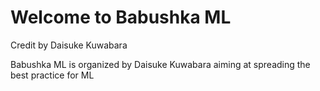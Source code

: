 # Welcome to Babushka ML
Credit by Daisuke Kuwabara

Babushka ML is organized by Daisuke Kuwabara aiming at spreading the best practice for ML



